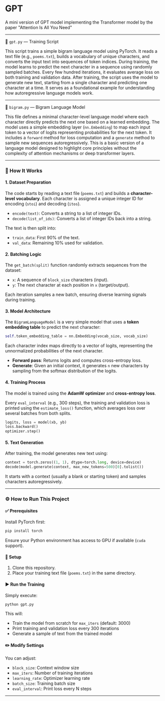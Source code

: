 # GPT
A mini version of GPT model implementing the Transformer model by the paper "Attention Is All You Need"

---

📄 `gpt.py` — Training Script

This script trains a simple bigram language model using PyTorch. It reads a text file (e.g., `poems.txt`), builds a vocabulary of unique characters, and converts the input text into sequences of token indices. During training, the model learns to predict the next character in a sequence using randomly sampled batches. Every few hundred iterations, it evaluates average loss on both training and validation data. After training, the script uses the model to generate new text, starting from a single character and predicting one character at a time. It serves as a foundational example for understanding how autoregressive language models work.

---

🧠 `bigram.py` — Bigram Language Model

This file defines a minimal character-level language model where each character directly predicts the next one based on a learned embedding. The model uses a simple embedding layer (`nn.Embedding`) to map each input token to a vector of logits representing probabilities for the next token. It includes a `forward` method for loss computation and a `generate` method to sample new sequences autoregressively. This is a basic version of a language model designed to highlight core principles without the complexity of attention mechanisms or deep transformer layers.


---

### 🧠 How It Works

#### 1. **Dataset Preparation**

The code starts by reading a text file (`poems.txt`) and builds a **character-level vocabulary**. Each character is assigned a unique integer ID for encoding (`stoi`) and decoding (`itos`).

* `encode(text)`: Converts a string to a list of integer IDs.
* `decode(list_of_ids)`: Converts a list of integer IDs back into a string.

The text is then split into:

* `train_data`: First 90% of the text.
* `val_data`: Remaining 10% used for validation.

#### 2. **Batching Logic**

The `get_batch(split)` function randomly extracts sequences from the dataset:

* `x`: A sequence of `block_size` characters (input).
* `y`: The next character at each position in `x` (target/output).

Each iteration samples a new batch, ensuring diverse learning signals during training.

#### 3. **Model Architecture**

The `BigramLanguageModel` is a very simple model that uses a **token embedding table** to predict the next character:

```python
self.token_embedding_table = nn.Embedding(vocab_size, vocab_size)
```

Each character index maps directly to a vector of logits, representing the unnormalized probabilities of the next character.

* **Forward pass**: Returns logits and computes cross-entropy loss.
* **Generate**: Given an initial context, it generates `n` new characters by sampling from the softmax distribution of the logits.

#### 4. **Training Process**

The model is trained using the **AdamW optimizer** and **cross-entropy loss**.

Every `eval_interval` (e.g., 300 steps), the training and validation loss is printed using the `estimate_loss()` function, which averages loss over several batches from both splits.

```python
logits, loss = model(xb, yb)
loss.backward()
optimizer.step()
```

#### 5. **Text Generation**

After training, the model generates new text using:

```python
context = torch.zeros((1, 1), dtype=torch.long, device=device)
decode(model.generate(context, max_new_tokens=500)[0].tolist())
```

It starts with a context (usually a blank or starting token) and samples characters autoregressively.

---

### ⚙️ How to Run This Project

#### ✅ Prerequisites

Install PyTorch first:

```bash
pip install torch
```

Ensure your Python environment has access to GPU if available (`cuda` support).

#### 📂 Setup

1. Clone this repository.
2. Place your training text file (`poems.txt`) in the same directory.

#### ▶️ Run the Training

Simply execute:

```bash
python gpt.py
```

This will:

* Train the model from scratch for `max_iters` (default: 3000)
* Print training and validation loss every 300 iterations
* Generate a sample of text from the trained model

#### ✏️ Modify Settings

You can adjust:

* `block_size`: Context window size
* `max_iters`: Number of training iterations
* `learning_rate`: Optimizer learning rate
* `batch_size`: Training batch size
* `eval_interval`: Print loss every N steps

---


